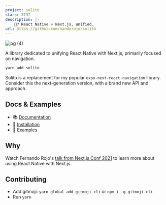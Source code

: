 ```yaml
---
project: solito
stars: 3797
description: |-
    🧍‍♂️ React Native + Next.js, unified.
url: https://github.com/nandorojo/solito
---
```


![og (4)](https://user-images.githubusercontent.com/13172299/158270455-69bf1044-28ec-476c-b9c5-06ea818a2191.png)


A library dedicated to unifying React Native with Next.js, primarily focused on navigation.

```sh
yarn add solito
```

Solito is a replacement for my popular `expo-next-react-navigation` library. Consider this the next-generation version, with a brand new API and approach.

## Docs & Examples

- 📚 [Documentation](https://solito.dev)
- 🦄 [Installation](https://solito.dev/install)
- 🐬 [Examples](https://github.com/nandorojo/solito/tree/master/example-monorepos/blank)

## Why

Watch Fernando Rojo's [talk from Next.js Conf 2021](https://www.youtube.com/watch?v=0lnbdRweJtA) to learn more about using React Native with Next.js.

## Contributing

- Add gitmoji: `yarn global add gitmoji-cli` or `npm i -g gitmoji-cli`
- Run `yarn`

